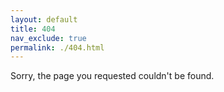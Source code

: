 ```yaml
---
layout: default
title: 404
nav_exclude: true
permalink: ./404.html
---
```


Sorry, the page you requested couldn't be found.